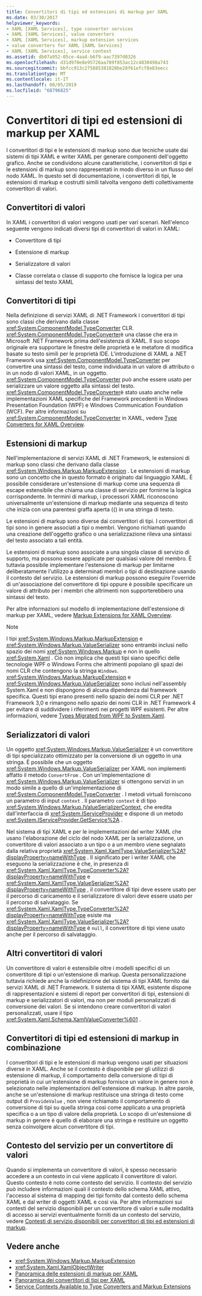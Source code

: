 ```yaml
---
title: Convertitori di tipi ed estensioni di markup per XAML
ms.date: 03/30/2017
helpviewer_keywords:
- XAML [XAML Services], type converter services
- XAML [XAML Services], value converters
- XAML [XAML Services], markup extension services
- value converters for XAML [XAML Services]
- XAML [XAML Services], service context
ms.assetid: db07a952-05ce-4aa4-b6f9-aac7397d0326
ms.openlocfilehash: d31d970e8e95726aa789f853ac12c4830498a743
ms.sourcegitcommit: bbfcc913c275885381820be28f61efcf8e83eecc
ms.translationtype: MT
ms.contentlocale: it-IT
ms.lasthandoff: 08/05/2019
ms.locfileid: "68796825"
---
```

# <a name="type-converters-and-markup-extensions-for-xaml"></a>Convertitori di tipi ed estensioni di markup per XAML
I convertitori di tipi e le estensioni di markup sono due tecniche usate dai sistemi di tipi XAML e writer XAML per generare componenti dell'oggetto grafico. Anche se condividono alcune caratteristiche, i convertitori di tipi e le estensioni di markup sono rappresentati in modo diverso in un flusso del nodo XAML. In questo set di documentazione, i convertitori di tipi, le estensioni di markup e costrutti simili talvolta vengono detti collettivamente convertitori di valori.  
  
<a name="value_converters"></a>   
## <a name="value-converters"></a>Convertitori di valori  
 In XAML i convertitori di valori vengono usati per vari scenari. Nell'elenco seguente vengono indicati diversi tipi di convertitori di valori in XAML:  
  
- Convertitore di tipi  
  
- Estensione di markup  
  
- Serializzatore di valori  
  
- Classe correlata o classe di supporto che fornisce la logica per una sintassi del testo XAML  
  
<a name="type_converters"></a>   
## <a name="type-converters"></a>Convertitori di tipi  
 Nella definizione di servizi XAML di .NET Framework i convertitori di tipi sono classi che derivano dalla classe <xref:System.ComponentModel.TypeConverter> CLR. <xref:System.ComponentModel.TypeConverter>è una classe che era in Microsoft .NET Framework prima dell'esistenza di XAML. Il suo scopo originale era supportare le finestre delle proprietà e le metafore di modifica basate su testo simili per le proprietà IDE. L'introduzione di XAML a .NET Framework usa <xref:System.ComponentModel.TypeConverter> per convertire una sintassi del testo, come individuata in un valore di attributo o in un nodo di valori XAML, in un oggetto. <xref:System.ComponentModel.TypeConverter> può anche essere usato per serializzare un valore oggetto alla sintassi del testo. <xref:System.ComponentModel.TypeConverter>è stato usato anche nelle implementazioni XAML specifiche del Framework precedenti in Windows Presentation Foundation (WPF) e Windows Communication Foundation (WCF). Per altre informazioni su <xref:System.ComponentModel.TypeConverter> in XAML, vedere [Type Converters for XAML Overview](type-converters-for-xaml-overview.md).  
  
<a name="markup_extensions"></a>   
## <a name="markup-extensions"></a>Estensioni di markup  
 Nell'implementazione di servizi XAML di .NET Framework, le estensioni di markup sono classi che derivano dalla classe <xref:System.Windows.Markup.MarkupExtension> . Le estensioni di markup sono un concetto che in questo formato è originato dal linguaggio XAML. È possibile considerare un'estensione di markup come una sequenza di escape estensibile che chiama una classe di servizio per fornirne la logica corrispondente. In termini di markup, i processori XAML riconoscono universalmente un'estensione di markup mediante una sequenza di testo che inizia con una parentesi graffa aperta ({) in una stringa di testo.  
  
 Le estensioni di markup sono diverse dai convertitori di tipi. I convertitori di tipi sono in genere associati a tipi o membri. Vengono richiamati quando una creazione dell'oggetto grafico o una serializzazione rileva una sintassi del testo associato a tali entità.  
  
 Le estensioni di markup sono associate a una singola classe di servizio di supporto, ma possono essere applicate per qualsiasi valore del membro. È tuttavia possibile implementare l'estensione di markup per limitarne deliberatamente l'utilizzo a determinati membri o tipi di destinazione usando il contesto del servizio. Le estensioni di markup possono eseguire l'override di un'associazione del convertitore di tipi oppure è possibile specificare un valore di attributo per i membri che altrimenti non supporterebbero una sintassi del testo.  
  
 Per altre informazioni sul modello di implementazione dell'estensione di markup per XAML, vedere [Markup Extensions for XAML Overview](markup-extensions-for-xaml-overview.md).  
  
> [!NOTE]
>  I tipi <xref:System.Windows.Markup.MarkupExtension> e <xref:System.Windows.Markup.ValueSerializer> sono entrambi inclusi nello spazio dei nomi <xref:System.Windows.Markup> e non in quello <xref:System.Xaml> . Ciò non implica che questi tipi siano specifici delle tecnologie WPF o Windows Forms che altrimenti popolano gli spazi dei nomi CLR che contengono la stringa `Windows`. <xref:System.Windows.Markup.MarkupExtension> e <xref:System.Windows.Markup.ValueSerializer> sono inclusi nell'assembly System.Xaml e non dispongono di alcuna dipendenza dal framework specifica. Questi tipi erano presenti nello spazio dei nomi CLR per .NET Framework 3,0 e rimangono nello spazio dei nomi CLR in .NET Framework 4 per evitare di suddividere i riferimenti nei progetti WPF esistenti. Per altre informazioni, vedere [Types Migrated from WPF to System.Xaml](types-migrated-from-wpf-to-system-xaml.md).  
  
<a name="value_serializers"></a>   
## <a name="value-serializers"></a>Serializzatori di valori  
 Un oggetto <xref:System.Windows.Markup.ValueSerializer> è un convertitore di tipi specializzato ottimizzato per la conversione di un oggetto in una stringa. È possibile che un oggetto <xref:System.Windows.Markup.ValueSerializer> per XAML non implementi affatto il metodo `ConvertFrom` . Con un'implementazione di <xref:System.Windows.Markup.ValueSerializer> si ottengono servizi in un modo simile a quello di un'implementazione di <xref:System.ComponentModel.TypeConverter> . I metodi virtuali forniscono un parametro di input `context` . Il parametro `context` è di tipo <xref:System.Windows.Markup.IValueSerializerContext>, che eredita dall'interfaccia di <xref:System.IServiceProvider> e dispone di un metodo <xref:System.IServiceProvider.GetService%2A> .  
  
 Nel sistema di tipi XAML e per le implementazioni del writer XAML che usano l'elaborazione del ciclo del nodo XAML per la serializzazione, un convertitore di valori associato a un tipo o a un membro viene segnalato dalla relativa proprietà <xref:System.Xaml.XamlType.ValueSerializer%2A?displayProperty=nameWithType> . Il significato per i writer XAML che eseguono la serializzazione è che, in presenza di <xref:System.Xaml.XamlType.TypeConverter%2A?displayProperty=nameWithType> e <xref:System.Xaml.XamlType.ValueSerializer%2A?displayProperty=nameWithType> , il convertitore di tipi deve essere usato per il percorso di caricamento e il serializzatore di valori deve essere usato per il percorso di salvataggio. Se <xref:System.Xaml.XamlType.TypeConverter%2A?displayProperty=nameWithType> esiste ma <xref:System.Xaml.XamlType.ValueSerializer%2A?displayProperty=nameWithType> è `null`, il convertitore di tipi viene usato anche per il percorso di salvataggio.  
  
<a name="other_value_converters"></a>   
## <a name="other-value-converters"></a>Altri convertitori di valori  
 Un convertitore di valori è estensibile oltre i modelli specifici di un convertitore di tipi o un'estensione di markup. Questa personalizzazione tuttavia richiede anche la ridefinizione del sistema di tipi XAML fornito dai servizi XAML di .NET Framework. Il sistema di tipi XAML esistente dispone di rappresentazioni e sistemi di report per convertitori di tipi, estensioni di markup e serializzatori di valori, ma non per moduli personalizzati di conversione dei valori. Se si intendono creare convertitori di valori personalizzati, usare il tipo <xref:System.Xaml.Schema.XamlValueConverter%601> .  
  
<a name="type_converters_and_markup_extensions_in_combination"></a>   
## <a name="type-converters-and-markup-extensions-in-combination"></a>Convertitori di tipi ed estensioni di markup in combinazione  
 I convertitori di tipi e le estensioni di markup vengono usati per situazioni diverse in XAML. Anche se il contesto è disponibile per gli utilizzi di estensione di markup, il comportamento della conversione di tipi di proprietà in cui un'estensione di markup fornisce un valore in genere non è selezionato nelle implementazioni dell'estensione di markup. In altre parole, anche se un'estensione di markup restituisce una stringa di testo come output di `ProvideValue` , non viene richiamato il comportamento di conversione di tipi su quella stringa così come applicato a una proprietà specifica o a un tipo di valore della proprietà. Lo scopo di un'estensione di markup in genere è quello di elaborare una stringa e restituire un oggetto senza coinvolgere alcun convertitore di tipi.  
  
<a name="service_context_for_a_value_converter"></a>   
## <a name="service-context-for-a-value-converter"></a>Contesto del servizio per un convertitore di valori  
 Quando si implementa un convertitore di valori, è spesso necessario accedere a un contesto in cui viene applicato il convertitore di valori. Questo contesto è noto come contesto del servizio. Il contesto del servizio può includere informazioni quali il contesto dello schema XAML attivo, l'accesso al sistema di mapping dei tipi fornito dal contesto dello schema XAML e dal writer di oggetti XAML e così via. Per altre informazioni sui contesti del servizio disponibili per un convertitore di valori e sulle modalità di accesso ai servizi eventualmente forniti da un contesto del servizio, vedere [Contesti di servizio disponibili per convertitori di tipi ed estensioni di markup](service-contexts-available-to-type-converters-and-markup-extensions.md).  
  
## <a name="see-also"></a>Vedere anche

- <xref:System.Windows.Markup.MarkupExtension>
- <xref:System.Xaml.XamlObjectWriter>
- [Panoramica delle estensioni di markup per XAML](markup-extensions-for-xaml-overview.md)
- [Panoramica dei convertitori di tipi per XAML](type-converters-for-xaml-overview.md)
- [Service Contexts Available to Type Converters and Markup Extensions](service-contexts-available-to-type-converters-and-markup-extensions.md)
